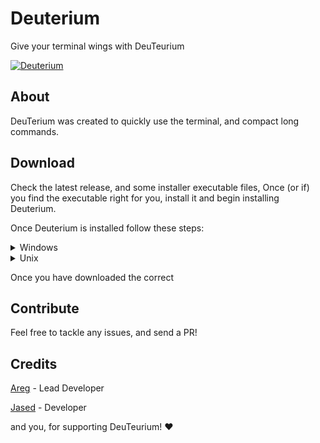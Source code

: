 # Deuterium
Give your terminal wings with DeuTeurium

<a href="https://discord.gg/UEB6SWzfV7">![Deuterium](https://img.shields.io/discord/1033847467655053332?style=for-the-badge&logo=discord&label=DISCORD&color=blue)</a>

## About
DeuTerium was created to quickly use the terminal, and compact long commands.

## Download
Check the latest release, and some installer executable files, Once (or if) you find the executable right for you, install it and begin installing Deuterium.

Once Deuterium is installed follow these steps:

<details>
  <summary>Windows</summary>
  Once in __Administrator Mode__ (necessary to add program to C:\Program Files), run __make-windows.bat__.
  
  When the program finishes executing, add C:\Program Files\deuterium to PATH.
  
  And thats it! That simple! 🎉
</details>

<details>
  <summary>Unix</summary>
  Run `make`, or `make with-d-file`, to install with a shorter prefix, along with the default, dt prefix.

  There should be a clone of the `dt` file in `{project folder}/dist/dt`, alongside a clone of `d`, if you wanted the shorter prefix.

  If for any reason, there isnt a clone of these files in `/usr/bin`, then make sure to add them
</details>

Once you have downloaded the correct 

## Contribute
Feel free to tackle any issues, and send a PR!

## Credits

[Areg](https://github.com/AregPrograms) - Lead Developer

[Jased](https://github.com/jased-0001) - Developer

and you, for supporting DeuTeurium! ❤
